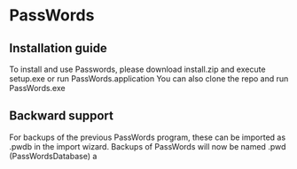 # PassWords

## Installation guide
To install and use Passwords,
please download install.zip and execute setup.exe or run PassWords.application
You can also clone the repo and run PassWords.exe

## Backward support
For backups of the previous PassWords program, these can be imported as .pwdb in the import wizard.
Backups of PassWords will now be named .pwd (PassWordsDatabase)
a